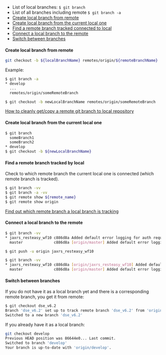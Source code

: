 * List of local branches: `$ git branch`
* List of all branches including remote `$ git branch -a`
* [Create local branch from remote](#create-local-branch-from-remote)
* [Create local branch from the current local one](#create-local-branch-from-the-current-local-one)
* [Find a remote branch tracked connected to local](#find-a-remote-branch-tracked-by-local)
* [Connect a local branch to the remote](#connect-a-local-branch-to-the-remote)
* [Switch between branches](#switch-between-branches)


#### Create local branch from remote

```bash
git checkout -b ${localBranchName} remotes/origin/${remoteBranchName}
```

Example:
```bash
$ git branch -a
* develop
  ...
  remotes/origin/someRemoteBranch

$ git checkout -b newLocalBranchName remotes/origin/someRemoteBranch
```

[How to cleanly get/copy a remote git branch to local repository](https://stackoverflow.com/questions/11356460/how-to-cleanly-get-copy-a-remote-git-branch-to-local-repository)

#### Create local branch from the current local one

```bash
$ git branch
  someBranch1
  someBranch2
* develop
$ git checkout -b ${newLocalBranchName}
```

#### Find a remote branch tracked by local

Check to which remote branch the current local one is connected (which remote branch is tracked).

```bash
$ git branch -vv
$ git branch -a -vv
$ git remote show ${remote_name}
$ git remote show origin
```

[Find out which remote branch a local branch is tracking](https://stackoverflow.com/questions/171550/find-out-which-remote-branch-a-local-branch-is-tracking)

#### Connect a local branch to the remote

```bash
$ git branch -vv
* jaxrs_resteasy_wf10 c886d8a Added default error logging for auth requests
  master              c886d8a [origin/master] Added default error logging for auth requests

$ git push -u origin jaxrs_resteasy_wf10

$ git branch -vv
* jaxrs_resteasy_wf10 c886d8a [origin/jaxrs_resteasy_wf10] Added default error logging for auth requests
  master              c886d8a [origin/master] Added default error logging for auth requests
```

#### Switch between branches

If  you do not have it as a local branch yet and there is a corresponding remote branch, you get it from remote:
```bash
$ git checkout dse_v6.2
Branch 'dse_v6.2' set up to track remote branch 'dse_v6.2' from 'origin'.
Switched to a new branch 'dse_v6.2'
```

If you already have it as a local branch:
```bash
git checkout develop
Previous HEAD position was 86644e0... Last commit.
Switched to branch 'develop'
Your branch is up-to-date with 'origin/develop'.
```
